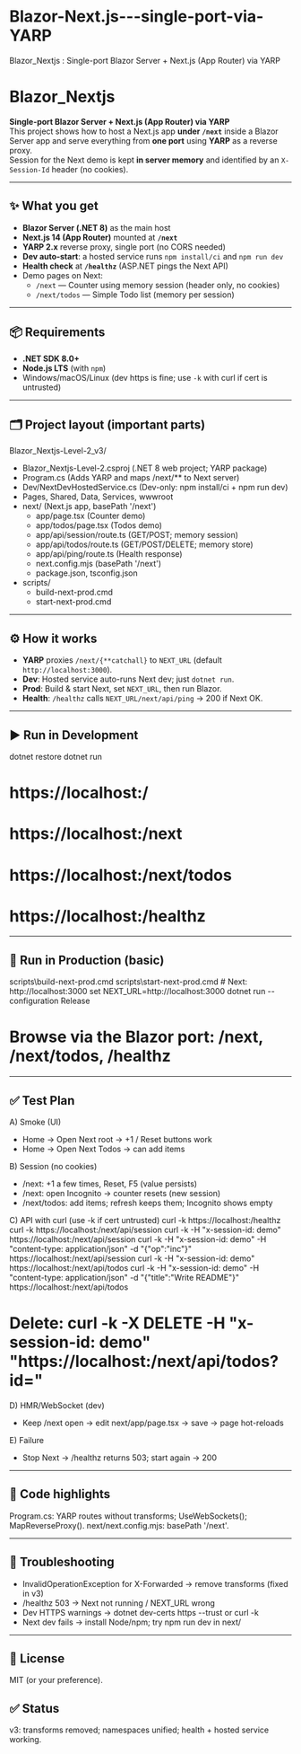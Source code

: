 # Blazor-Next.js---single-port-via-YARP
Blazor_Nextjs : Single-port Blazor Server + Next.js (App Router) via YARP



# Blazor_Nextjs
**Single-port Blazor Server + Next.js (App Router) via YARP**  
This project shows how to host a Next.js app **under `/next`** inside a Blazor Server app and serve everything from **one port** using **YARP** as a reverse proxy.  
Session for the Next demo is kept **in server memory** and identified by an `X-Session-Id` header (no cookies).

---

## ✨ What you get
- **Blazor Server (.NET 8)** as the main host
- **Next.js 14 (App Router)** mounted at **`/next`**
- **YARP 2.x** reverse proxy, single port (no CORS needed)
- **Dev auto‑start**: a hosted service runs `npm install/ci` and `npm run dev`
- **Health check** at **`/healthz`** (ASP.NET pings the Next API)
- Demo pages on Next:
  - `/next` — Counter using memory session (header only, no cookies)
  - `/next/todos` — Simple Todo list (memory per session)

---

## 📦 Requirements
- **.NET SDK 8.0+**
- **Node.js LTS** (with `npm`)  
- Windows/macOS/Linux (dev https is fine; use `-k` with curl if cert is untrusted)

---

## 🗂 Project layout (important parts)

Blazor_Nextjs-Level-2_v3/
- Blazor_Nextjs-Level-2.csproj      (.NET 8 web project; YARP package)
- Program.cs                         (Adds YARP and maps /next/** to Next server)
- Dev/NextDevHostedService.cs        (Dev-only: npm install/ci + npm run dev)
- Pages, Shared, Data, Services, wwwroot
- next/ (Next.js app, basePath '/next')
  - app/page.tsx                     (Counter demo)
  - app/todos/page.tsx               (Todos demo)
  - app/api/session/route.ts         (GET/POST; memory session)
  - app/api/todos/route.ts           (GET/POST/DELETE; memory store)
  - app/api/ping/route.ts            (Health response)
  - next.config.mjs                  (basePath '/next')
  - package.json, tsconfig.json
- scripts/
  - build-next-prod.cmd
  - start-next-prod.cmd

---

## ⚙️ How it works
- **YARP** proxies `/next/{**catchall}` to `NEXT_URL` (default `http://localhost:3000`).
- **Dev**: Hosted service auto-runs Next dev; just `dotnet run`.
- **Prod**: Build & start Next, set `NEXT_URL`, then run Blazor.
- **Health**: `/healthz` calls `NEXT_URL/next/api/ping` → 200 if Next OK.

---

## ▶️ Run in Development
dotnet restore
dotnet run
# https://localhost:<port>/
# https://localhost:<port>/next
# https://localhost:<port>/next/todos
# https://localhost:<port>/healthz

---

## 🚀 Run in Production (basic)
scripts\build-next-prod.cmd
scripts\start-next-prod.cmd        # Next: http://localhost:3000
set NEXT_URL=http://localhost:3000
dotnet run --configuration Release
# Browse via the Blazor port: /next, /next/todos, /healthz

---

## ✅ Test Plan

A) Smoke (UI)
- Home → Open Next root → +1 / Reset buttons work
- Home → Open Next Todos → can add items

B) Session (no cookies)
- /next: +1 a few times, Reset, F5 (value persists)
- /next: open Incognito → counter resets (new session)
- /next/todos: add items; refresh keeps them; Incognito shows empty

C) API with curl (use -k if cert untrusted)
curl -k https://localhost:<port>/healthz
curl -k https://localhost:<port>/next/api/session
curl -k -H "x-session-id: demo" https://localhost:<port>/next/api/session
curl -k -H "x-session-id: demo" -H "content-type: application/json" -d "{"op":"inc"}" https://localhost:<port>/next/api/session
curl -k -H "x-session-id: demo" https://localhost:<port>/next/api/todos
curl -k -H "x-session-id: demo" -H "content-type: application/json" -d "{"title":"Write README"}" https://localhost:<port>/next/api/todos
# Delete: curl -k -X DELETE -H "x-session-id: demo" "https://localhost:<port>/next/api/todos?id=<id>"

D) HMR/WebSocket (dev)
- Keep /next open → edit next/app/page.tsx → save → page hot-reloads

E) Failure
- Stop Next → /healthz returns 503; start again → 200

---

## 🔧 Code highlights
Program.cs: YARP routes without transforms; UseWebSockets(); MapReverseProxy().
next/next.config.mjs: basePath '/next'.

---

## 🐞 Troubleshooting
- InvalidOperationException for X-Forwarded → remove transforms (fixed in v3)
- /healthz 503 → Next not running / NEXT_URL wrong
- Dev HTTPS warnings → dotnet dev-certs https --trust or curl -k
- Next dev fails → install Node/npm; try npm run dev in next/

---


## 📜 License
MIT (or your preference).

## ✅ Status
v3: transforms removed; namespaces unified; health + hosted service working.
